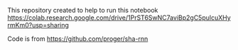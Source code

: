 This repository created to help to run this notebook https://colab.research.google.com/drive/1PrST6SwNC7aviBp2gC5pulcuXHyrmKm0?usp=sharing 

Code is from https://github.com/proger/sha-rnn
